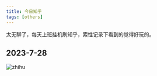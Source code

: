 ```yaml
---
title: 今日知乎
tags: [others]
---
```


太无聊了，每天上班挂机刷知乎，索性记录下看到的觉得好玩的。

## 2023-7-28

![zhihu](https://cdn.jsdelivr.net/gh/Usigned/pic-typora@main/images/zhihu.png)